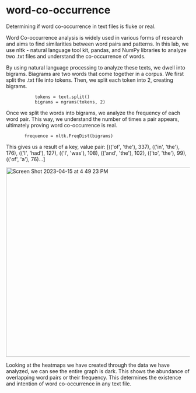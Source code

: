 # word-co-occurrence
Determining if word co-occurrence in text files is fluke or real.

Word Co-occurrence analysis is widely used in various forms of research and aims to find similarities between word pairs and patterns. In this lab, we use nltk - natural language tool kit, pandas, and NumPy libraries to analyze two .txt files and understand the co-occurrence of words. 

By using natural language processing to analyze these texts, we dwell into bigrams. Biagrams are two words that come together in a corpus. We first split the .txt file into tokens. Then, we split each token into 2, creating bigrams.
             
               tokens = text.split()
               bigrams = ngrams(tokens, 2)

Once we split the words into bigrams, we analyze the frequency of each word pair. This way, we understand the number of times a pair appears, ultimately proving word co-occurrence is real. 
				   
           frequence = nltk.FreqDist(bigrams)

This gives us a result of a key, value pair: [(('of', 'the'), 337), (('in', 'the'), 176), (('I', 'had'), 127), (('I', 'was'), 108), (('and', 'the'), 102), (('to', 'the'), 99), (('of', 'a'), 76)...]

<img width="519" alt="Screen Shot 2023-04-15 at 4 49 23 PM" src="https://user-images.githubusercontent.com/88103360/232211221-ee5b4ff9-b464-44c7-a380-1177003820f6.png">

Looking at the heatmaps we have created through the data we have analyzed, we can see the entire graph is dark. This shows the abundance of overlapping word pairs or their frequency. This determines the existence and intention of word co-occurrence in any text file. 
